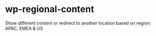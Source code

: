 wp-regional-content
===================

Show different content or redirect to another location based on region: APAC, EMEA &amp; US
